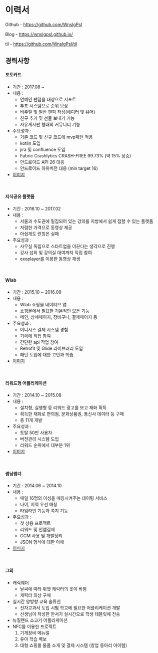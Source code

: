 # 이력서

Github - https://github.com/WnslgPsl

Blog - https://wnslgpsl.github.io/

til - https://github.com/WnslgPsl/til

## 경력사항

#### 포토카드
* 기간 : 2017.08 ~
* 내용 :
    * 연예인 팬덤을 대상으로 서포트
    * 투표 시스템으로 순위 보상
    * 비주얼 및 일반 팬픽 작성(에디터 및 뷰어)
    * 친구 추가 및 선물 보내기 기능
    * 자유게시판 형태의 커뮤니티 기능
* 주요성과 :
    * 기존 코드 및 신규 코드에 mvp패턴 적용
    * kotlin 도입
    * jira 및 confluence 도입
    * Fabric Crashlytics CRASH-FREE 99.73% (약 15% 상승)
    * 안드로이드 API 26 대응
    * 안드로이드 하위버전 대응 (min target 16)
* [이미지](/images/photocard)

<br>

#### 지식공유 플랫폼
* 기간 : 2016.10 ~ 2017.02
* 내용 :
    * 서울과 수도권에 밀집되어 있는 강의를 지방에서 쉽게 접할 수 있는 플랫폼
    * 저렴한 가격으로 동영상 제공
    * 아쉽게도 런칭은 실패
* 주요성과 :
    * 사무실 독립으로 스타트업을 이끈다는 생각으로 진행
    * 강사 섭외 및 강의실 대여까지 직접 참여
    * exoplayer를 이용한 동영상 재생

<br>

#### Wlab
* 기간 : 2015.10 ~ 2016.09
* 내용 :
    * Wlab 쇼핑몰 네이티브 앱
    * 쇼핑몰에서 필요한 기본적인 모든 기능
    * 메인, 상세페이지, 장바구니, 결제페이지 등
* 주요성과 :
    * 이니시스 결제 시스템 경험
    * 기획에 직접 참여
    * 간단한 api 작업 참여
    * Retrofit 및 Glide 라이브러리 도입
    * 패턴 도입에 대한 고민과 학습
* [이미지](/images/wlab)

<br>

#### 리워드형 어플리케이션
* 기간 : 2014.10 ~ 2015.08
* 내용 :
    * 설치형, 실행형 등 리워드 광고를 보고 재화 획득
    * 획득한 재화로 편의점, 문화상품권, 통신사 데이터 등 구매
    * 총 11개 개발
* 주요성과 :
    * 토탈 50만 사용자
    * 버전관리 시스템 도입
    * 리워드 순위에서 대부분 1위
* [이미지](/images/reword)

<br>

#### 썸남썸녀
* 기간 : 2014.06 ~ 2014.10
* 내용 : 
    * 매일 16명의 이성을 매칭시켜주는 데이팅 서비스
    * 나이, 지역 우선 매칭
    * 타임라인 기능과 쪽지 기능
* 주요성과 : 
    * 첫 상용 프로젝트
    * 리워드 및 인앱결제
    * GCM 사용 및 개발정리
    * JSON 형식에 대한 이해
* [이미지](/images/sum)

<br>

#### 그외
* 캐릭웨더
    * 날씨에 따라 위젯 캐릭터의 옷이 바뀜
    * 캐릭터 의상 구매
* 실시간 양방향 교육 솔류션
    * 전자교과서 도입 시범 학교에 필요한 어플리케이션 개발
    * 선생님이 작성한 판서가 실시간으로 학생 테블릿에 전송
* 뉴질랜드 소고기 어플리케이션
* NFC를 이용한 프로젝트
    1. 기계장비 메뉴얼
    2. 유아 학습 벽보
    3. 대형 쇼핑몰 물품 소개 및 결제 시스템 (창업 동아리 아이템)